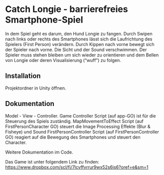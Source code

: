 # Catch Longie - barrierefreies Smartphone-Spiel
In dem Spiel geht es darum, den Hund Longie zu fangen. Durch Swipen nach links oder rechts des Smartphones lässt sich die Laufrichtung des Spielers (First Person) verändern. Durch Kippen nach vorne bewegt sich der Spieler nach vorne. Die Sicht und der Sound verschwimmen. Der Spieler muss stehen bleiben um sich wieder zu orientieren und dem Bellen von Longie oder deren Visualisierung (“wuff”) zu folgen. 

## Installation
Projektordner in Unity öffnen.

## Dokumentation
Model - View - Controller. 
Game Controller Script (auf app-GO) ist für die Steuerung des Spiels zuständig.
MapMovementToEffect Script (auf FirstPersonCharacter GO) steuert die Image Processing Effekte (Blur & Fisheye) und Sound
FirstPersonController Script (auf FirstPersonController GO) reagiert auf die Bewegung des Smartphones und steuert den Character.

Weitere Dokumentation im Code.

Das Game ist unter folgendem Link zu finden: https://www.dropbox.com/scl/fi/7lcvffvrrur9wx52s6is6?oref=e&sm=1
